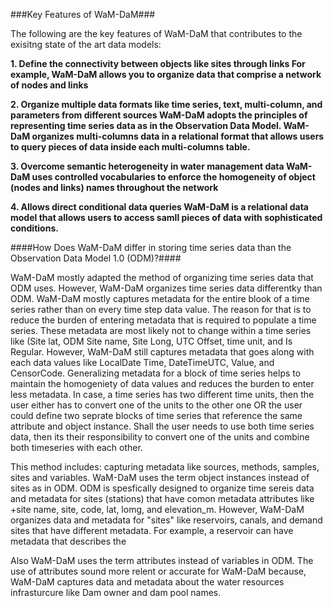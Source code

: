 ###Key Features of WaM-DaM###


The following are the key features of WaM-DaM that contributes to the exisitng state of the art data models:

**1. Define the connectivity between objects like sites through links For example, WaM-DaM allows you to organize data that comprise a network of nodes and links**

**2. Organize multiple data formats like time series, text, multi-column, and parameters from different sources WaM-DaM adopts the principles of representing time series data as in the Observation Data Model. WaM-DaM organizes multi-columns data in a relational format that allows users to query pieces of data inside each multi-columns table.**

**3. Overcome semantic heterogeneity in water management data WaM-DaM uses controlled vocabularies to enforce the homogeneity of object (nodes and links) names throughout the network**

**4. Allows direct conditional data queries WaM-DaM is a relational data model that allows users to access samll pieces of data with sophisticated conditions.**




####How Does WaM-DaM differ in storing time series data than the Observation Data Model 1.0 (ODM)?####
 
WaM-DaM mostly adapted the method of organizing time series data that ODM uses. However, WaM-DaM organizes time series data differentky than ODM. WaM-DaM mostly captures metadata for the entire blook of a time series rather than on every time step data value. The reason for that is to reduce the burden of entering metadata that is required to populate a time series. These metadata are most likely not to change within a time series like (Site lat, ODM Site name, Site Long, UTC Offset, time unit, and Is Regular. However, WaM-DaM still captures metadata that goes along with each data values like LocalDate Time, DateTimeUTC, Value, and CensorCode. Generalizing metadata for a block of time series helps to maintain the homogeniety of data values and reduces the burden to enter less metadata. In case, a time series has two different time units, then the user either has to convert one of the units to the other one OR the user could define two seprate blocks of time series that reference the same attribute and object instance. Shall the user needs to use both time series data, then its their responsibility to convert one of the units and combine both timeseries with each other. 
  
  
This method includes: capturing metadata like sources, methods, samples, sites and variables. WaM-DaM uses the term object instances instead of sites as in ODM. ODM is spesfically designed to organize time sereis data and metadata for sites (stations) that have comon metadata attributes like  
 +site name, site, code, lat, lomg, and elevation_m. However, WaM-DaM organizes data and metadata for "sites" like reservoirs, canals, and demand sites that have different metadata. For example, a reservoir can have metadata that describes the  

Also WaM-DaM uses the term attributes instead of variables in ODM. The use of attributes sound more relent or accurate for WaM-DaM because, WaM-DaM captures data and metadata about the water resources infrasturcure like Dam owner and dam pool names. 
